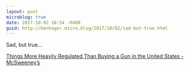 ```yaml
---
layout: post
microblog: true
date: 2017-10-02 18:54 -0400
guid: http://benhager.micro.blog/2017/10/02/sad-but-true.html
---
```

Sad, but true... 

[Things More Heavily Regulated Than Buying a Gun in the United States - McSweeney’s](https://www.mcsweeneys.net/articles/things-more-heavily-regulated-than-buying-a-gun-in-the-united-states)
